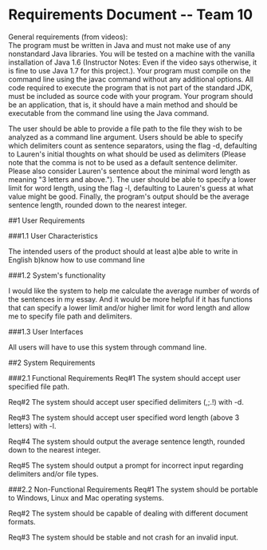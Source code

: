 # **Requirements Document -- Team 10**

General requirements (from videos):  
The program must be written in Java and must not make use of any nonstandard Java libraries. You will be tested on a machine with the vanilla installation of Java 1.6 (Instructor Notes: Even if the video says otherwise, it is fine to use Java 1.7 for this project.). Your program must compile on the command line using the javac command without any additional options. All code required to execute the program that is not part of the standard JDK, must be included as source code with your program. Your program should be an application, that is, it should have a main method and should be executable from the command line using the Java command.

The user should be able to provide a file path to the file they wish to be analyzed as a command line argument. Users should be able to specify which delimiters count as sentence separators, using the flag -d, defaulting to Lauren's initial thoughts on what should be used as delimiters (Please note that the comma is not to be used as a default sentence delimiter. Please also consider Lauren's sentence about the minimal word length as meaning "3 letters and above."). The user should be able to specify a lower limit for word length, using the flag -l, defaulting to Lauren's guess at what value might be good. Finally, the program's output should be the average sentence length, rounded down to the nearest integer.

##1 User Requirements

###1.1 User Characteristics

The intended users of the product should at least
a)be able to write in English
b)know how to use command line


###1.2 System's functionality

I would like the system to help me calculate the average number of words of the sentences in my essay. And it would be more helpful if it has functions that can specify a lower limit and/or higher limit for word length and allow me to specify file path and delimiters.


###1.3 User Interfaces

All users will have to use this system through command line.


##2 System Requirements

###2.1 Functional Requirements
Req#1
The system should accept user specified file path.

Req#2
The system should accept user specified delimiters (,;.!) with -d. 

Req#3
The system should accept user specified word length (above 3 letters) with -l.

Req#4
The system should output the average sentence length, rounded down to the nearest integer.

Req#5
The system should output a prompt for incorrect input regarding delimiters and/or file types.

###2.2 Non-Functional Requirements
Req#1
The system should be portable to Windows, Linux and Mac operating systems.

Req#2
The system should be capable of dealing with different document formats.

Req#3
The system should be stable and not crash for an invalid input.